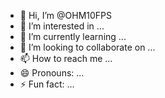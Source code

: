 - 👋 Hi, I’m @OHM10FPS
- 👀 I’m interested in ...
- 🌱 I’m currently learning ...
- 💞️ I’m looking to collaborate on ...
- 📫 How to reach me ...
- 😄 Pronouns: ...
- ⚡ Fun fact: ...

<!---
OHM10FPS/OHM10FPS is a ✨ special ✨ repository because its `README.md` (this file) appears on your GitHub profile.
You can click the Preview link to take a look at your changes.
--->
